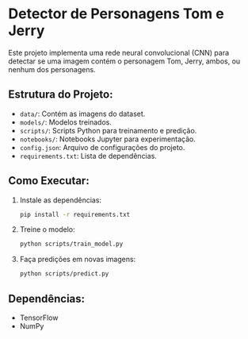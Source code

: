 # Detector de Personagens Tom e Jerry

Este projeto implementa uma rede neural convolucional (CNN) para detectar se uma imagem contém o personagem Tom, Jerry, ambos, ou nenhum dos personagens.

## Estrutura do Projeto:
- `data/`: Contém as imagens do dataset.
- `models/`: Modelos treinados.
- `scripts/`: Scripts Python para treinamento e predição.
- `notebooks/`: Notebooks Jupyter para experimentação.
- `config.json`: Arquivo de configurações do projeto.
- `requirements.txt`: Lista de dependências.

## Como Executar:
1. Instale as dependências:
    ```bash
    pip install -r requirements.txt
    ```
2. Treine o modelo:
    ```bash
    python scripts/train_model.py
    ```
3. Faça predições em novas imagens:
    ```bash
    python scripts/predict.py
    ```

## Dependências:
- TensorFlow
- NumPy
